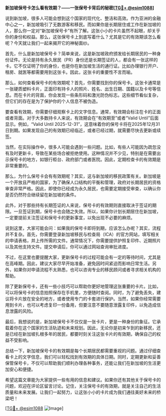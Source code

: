 **新加坡保号卡怎么看有效期？——一张保号卡背后的秘密[[TG💪+ @esim1088](https://t.me/s/esim1088)]**

说到新加坡，很多人可能会想到这个国家的现代化、整洁和高效。作为亚洲的金融中心之一，新加坡吸引了无数游客和移民。而如果你是长期居住或工作在新加坡的人，那么你一定对“新加坡保号卡”有所了解。这张小小的卡片虽然不起眼，却关乎你的身份和权益。那么，这张保号卡上到底写着什么？尤其是它的有效期该怎么看呢？今天就让我们一起来揭开它的神秘面纱。

首先，什么是新加坡保号卡？简单来说，这是新加坡政府颁发给长期居民的一种身份证件。无论是持有永久居民（PR）身份还是长期签证的人，都会有一张这样的卡。它不仅证明了你的身份，也是你在新加坡生活的通行证。比如办理银行开户、租房、就医等都需要用到这张卡。因此，这张卡的重要性不言而喻。

那么，如何查看保号卡的有效期呢？首先，你需要找到你的保号卡。这张卡通常是一张硬质塑料卡片，正面印有持卡人的照片、姓名、出生日期、国籍以及卡号等信息。而在卡片的背面，你会发现一些条形码和激光防伪标志。这些细节看似复杂，但它们的存在是为了保护你的个人信息不被伪造。

要查看有效期，你需要仔细观察卡上的文字信息。通常，有效期会标注在卡的正面或者背面。对于大多数持卡人来说，有效期会在“有效期至”或者“Valid Until”后面显示。例如，“Valid Until 2025-12-31”，这意味着你的保号卡将在2025年12月31日到期。如果发现自己的有效期已经临近，或者已经过期，就需要尽快去更新或续签。

当然，在实际操作中，很多人可能会遇到一些问题。比如，有些人可能因为疏忽没有及时更新卡，导致在某些场合被拒绝使用。这种情况并不少见，特别是在需要出示保号卡的地方，如银行柜台、政府部门或者医院。因此，定期检查卡的有效期是非常重要的。

那么，为什么保号卡会有有效期呢？其实，这与新加坡的移民政策有关。新加坡是一个开放且严格的国家，为了确保人口结构的平衡和管理，政府对长期居民的资格审查非常严格。因此，即使你已经成为永久居民，也需要定期接受审查，以确认你是否仍然符合继续留在新加坡的条件。

此外，对于那些持有长期签证的人来说，保号卡的有效期则直接取决于签证的期限。一旦签证到期，保号卡也会随之失效。所以，如果你计划长期居住在新加坡，一定要提前关注签证和保号卡的更新事宜，以免出现不必要的麻烦。

说到这里，大家可能会问：如果我的保号卡即将到期，应该怎么办呢？其实，流程并不复杂。首先，你需要登录新加坡移民与检查局（ICA）的官方网站，填写相关的申请表格，并上传所需的文件。通常情况下，你需要提供护照复印件、近期照片以及其他支持文件。提交申请后，你可以通过网站查询审批进度。

不过，在这里也要提醒大家，更新保号卡的过程可能会有一定的等待时间，尤其是在高峰期。因此，建议大家尽早开始准备，避免因时间紧迫而影响日常生活。另外，如果你对申请流程不太熟悉，也可以咨询专业的移民顾问或者寻求相关机构的帮助。

除了更新保号卡，还有一些小技巧可以帮助你更好地管理这张重要的卡片。比如，可以将保号卡的信息拍照保存在手机里，方便随时查阅。同时，为了避免丢失，建议将卡片放在安全的地方，或者使用专门的卡套进行保护。当然，如果你经常需要用到卡片，也可以考虑复印一份备用，但要注意不要随意泄露复印件，以免造成信息泄露的风险。

最后，我想说的是，新加坡保号卡不仅仅是一张卡片，更是一种身份的象征。它承载着你在这个国家的生活轨迹和未来规划。因此，无论你是初来乍到的新移民，还是已经在新加坡扎根多年的居民，都要时刻关注这张卡片的有效期，确保自己的权益不受影响。

总结一下，新加坡保号卡的有效期是每个长期居民都需要重视的问题。通过仔细查看卡上的文字信息，我们可以轻松找到有效期的具体日期。同时，定期更新和妥善保管保号卡，不仅可以帮助我们顺利办理各种事务，还能让我们在新加坡的生活更加安心和便捷。

希望这篇文章能为大家提供一些有用的信息和建议。如果你还有其他关于保号卡的问题，欢迎在评论区留言讨论。记住，关注保号卡的有效期，就是关注自己的生活质量和未来发展。让我们一起努力，让这张小小的卡片成为我们通往美好未来的桥梁吧！

[[TG💪+ @esim1088](https://t.me/s/esim1088) ![Image](https://i.postimg.cc/4NQfJmqS/Snipaste-2025-05-13-00-14-12.png)]